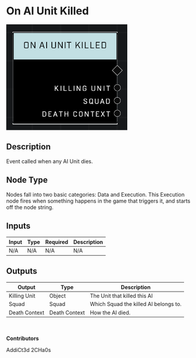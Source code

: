 # On AI Unit Killed
![alt text](../../../.gitbook/assets/on-ai-unit-killed.png)

## Description
Event called when any AI Unit dies.

## Node Type
Nodes fall into two basic categories: Data and Execution. This Execution node fires when something happens in the game that triggers it, and starts off the node string.

## Inputs
| Input | Type | Required | Description |
|------------------|------------------|----------|--------------------------------------------------------------|
| N/A | N/A | N/A | N/A |

## Outputs
| Output | Type | Description |
|------------------|------------------|--------------------------------------------------------------|
| Killing Unit | Object | The Unit that killed this AI |
| Squad | Squad | Which Squad the killed AI belongs to. |
| Death Context | Death Context | How the AI died. |

\
\
**Contributors**

AddiCt3d 2CHa0s

